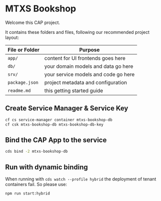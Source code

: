 # MTXS Bookshop

Welcome this CAP project.

It contains these folders and files, following our recommended project layout:

| File or Folder | Purpose                              |
| -------------- | ------------------------------------ |
| `app/`         | content for UI frontends goes here   |
| `db/`          | your domain models and data go here  |
| `srv/`         | your service models and code go here |
| `package.json` | project metadata and configuration   |
| `readme.md`    | this getting started guide           |

## Create Service Manager & Service Key

```bash
cf cs service-manager container mtxs-bookshop-db
cf csk mtxs-bookshop-db mtxs-bookshop-db-key
```

## Bind the CAP App to the service

```bash
cds bind -2 mtxs-bookshop-db
```

## Run with dynamic binding

When running with `cds watch --profile hybrid` the deployment of tenant containers fail. So please use:

```bash
npm run start:hybrid
```
